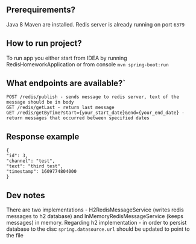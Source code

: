 ## Prerequirements?
Java 8  Maven are installed. Redis server is already running on port `6379`


## How to run project?
To run app you either start from IDEA by running RedisHomeworkApplication or from console `mvn spring-boot:run`

## What endpoints are available?`
```
POST /redis/publish - sends message to redis server, text of the message should be in body
GET /redis/getLast - return last message
GET /redis/getByTime?start={your_start_date}&end={your_end_date} - return messages that occurred between specified dates
```

## Response example
 ```
{
"id": 3,
"channel": "test",
"text": "third test",
"timestamp": 1609774804000
}
```

## Dev notes
There are two implementations - H2RedisMessageService (writes redis messages to h2 database) and InMemoryRedisMessageService (keeps messages) in memory.
Regarding h2 implementation - in order to persist database to the disc `spring.datasource.url` should be updated to point to the file
